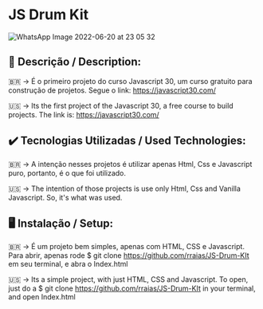 # JS Drum Kit

![WhatsApp Image 2022-06-20 at 23 05 32](https://user-images.githubusercontent.com/102614133/174701221-9659dcc9-484a-4060-af0c-257efdd98d95.jpeg)



## 📰 Descrição / Description:

🇧🇷 -> É o primeiro projeto do curso Javascript 30, um curso gratuito para construção de projetos. Segue o link: https://javascript30.com/

🇺🇸 -> Its the first project of the Javascript 30, a free course to build projects. The link is: https://javascript30.com/ 


## ✔️ Tecnologias Utilizadas / Used Technologies:

🇧🇷 -> A intenção nesses projetos é utilizar apenas Html, Css e Javascript puro, portanto, é o que foi utilizado.

🇺🇸 -> The intention of those projects is use only Html, Css and Vanilla Javascript. So, it's what was used.


## 🖥️ Instalação / Setup:

🇧🇷 -> É um projeto bem simples, apenas com HTML, CSS e Javascript. Para abrir, apenas rode $ git clone https://github.com/rraias/JS-Drum-KIt em seu terminal, e abra o Index.html

🇺🇸 -> Its a simple project, with just HTML, CSS and Javascript. To open, just do a $ git clone https://github.com/rraias/JS-Drum-KIt in your terminal, and open Index.html
